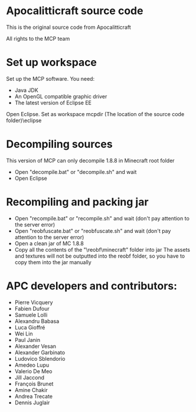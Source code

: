 # Apocalitticraft source code
This is the original source code from Apocalitticraft

All rights to the MCP team

# Set up workspace
Set up the MCP software. You need:
- Java JDK
- An OpenGL compatible graphic driver
- The latest version of Eclipse EE

Open Eclipse. Set as workspace mcpdir (The location of the source code folder)\eclipse

# Decompiling sources
This version of MCP can only decompile 1.8.8 in Minecraft root folder
- Open "decompile.bat" or "decompile.sh" and wait
- Open Eclipse

# Recompiling and packing jar
- Open "recompile.bat" or "recompile.sh" and wait (don't pay attention to the server error)
- Open "reobfuscate.bat" or "reobfuscate.sh" and wait (don't pay attention to the server error)
- Open a clean jar of MC 1.8.8
- Copy all the contents of the "\reobf\minecraft" folder into jar
The assets and textures will not be outputted into the reobf folder, so you have to copy them into the jar manually

# APC developers and contributors:
- Pierre Vicquery
- Fabien Dufour
- Samuele Lolli
- Alexandru Babasa
- Luca Gioffré
- Wei Lin
- Paul Janin
- Alexander Vesan
- Alexander Garbinato
- Ludovico Sblendorio
- Amedeo Lupu
- Valerio De Meo
- Jill Jaccond
- François Brunet
- Amine Chakir
- Andrea Trecate
- Dennis Juglair
